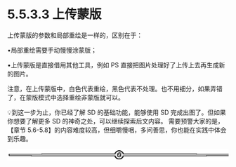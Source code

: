 # 5.5.3.3 上传蒙版

上传蒙版的参数和局部重绘是一样的，区别在于：

•局部重绘需要手动慢慢涂蒙版；

•上传蒙版是直接借用其他工具，例如 PS 直接把图片处理好了上传上去再生成新的图片。

注意，在上传蒙版中，白色代表重绘，黑色代表不处理。也不用细分，如果弄错了，在蒙版模式中选择重绘非蒙版就可以。

💡到这一步为止，你已经了解 SD 的基础功能，能够使用 SD 完成出图了。但如果你想要了解更多 SD 的神奇之处，可以继续探索后文内容。
需要预警大家的是，【章节 5.6-5.8】的内容难度较高，但细嚼慢咽，多问善思，你也能在实践中体会到乐趣。

![](img/e12d1c8b9f4ffdf6c4edf913cceed533.png)